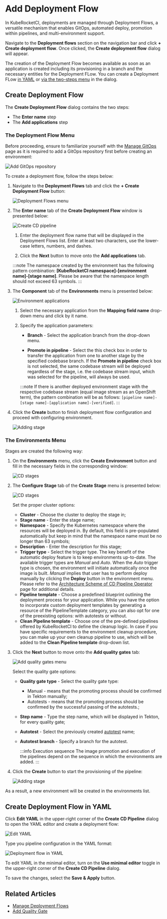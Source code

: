 # Add Deployment Flow

In KubeRocketCI, deployments are managed through Deployment Flows, a versatile mechanism that enables GitOps, automated deploy, promotion within pipelines, and multi-environment support.

Navigate to the **Deployment flows** section on the navigation bar and click **+ Create deployment flow**. Once clicked, the **Create deployment flow** dialog will appear.

The creation of the Deployment Flow becomes available as soon as an application is created including its provisioning
in a branch and the necessary entities for the Deployment FLow. You can create a Deployment FLow [in YAML](#create-deployment-flow-in-yaml) or [via the two-steps menu](#create-deployment-flow) in the dialog.

## Create Deployment Flow

The **Create Deployment Flow** dialog contains the two steps:

* The **Enter name** step
* The **Add applications** step

### The Deployment Flow Menu

Before proceeding, ensure to familiarize yourself with the [Manage GitOps](gitops.md) page as it is required to add a GitOps repository first before creating an environment:

  ![Add GitOps repository](../assets/user-guide/environments/add-gitops-repo.png "Add GitOps repository")

To create a deployment flow, follow the steps below:

1. Navigate to the **Deployment Flows** tab and click the **+ Create Deployment Flow** button:

    ![Deployment Flows menu](../assets/user-guide/environments/edp-portal-create-new-pipeline.png "Deployment Flows menu")

2. The **Enter name** tab of the **Create Deployment Flow** window is presented below:

    ![Create CD pipeline](../assets/user-guide/environments/edp-portal-pipeline-menu.png "Create CD pipeline")

    1. Enter the deployment flow name that will be displayed in the Deployment Flows list. Enter at least two characters, use the lower-case letters, numbers, and dashes.

    2. Click the **Next** button to move onto the **Add applications** tab.

    :::note
      The namespace created by the environment has the following pattern combination: **[KubeRocketCI namespace]-[environment name]-[stage name]**.
      Please be aware that the namespace length should not exceed 63 symbols.
    :::

3. The **Component** tab of the **Environments** menu is presented below:

    ![Environment applications](../assets/user-guide/environments/edp-portal-cd-pipeline-applications.png "Environment applications")

    1. Select the necessary application from the **Mapping field name** drop-down menu and click by it name.

    2. Specify the application parameters:

        * **Branch** - Select the application branch from the drop-down menu.

        * **Promote in pipeline** - Select the this check box in order to transfer the application from one to another stage
        by the specified codebase branch. If the **Promote in pipeline** check box is not selected,
        the same codebase stream will be deployed regardless of the stage, i.e. the codebase stream input,
        which was selected for the pipeline, will always be used.

        :::note
          If there is another deployed environment stage with the respective codebase stream (equal image stream as an OpenShift term), the pattern combination will be as follows: `[pipeline name]-[stage name]-[application name]-[verified]`.
        :::

4. Click the **Create** button to finish deployment flow configuration and proceed with configuring environment.

    ![Adding stage](../assets/user-guide/environments/edp-portal-environment-final.png "Adding stage")

### The Environments Menu

Stages are created the following way:

1. On the **Environments** menu, click the **Create Environment** button and fill in the necessary fields in the corresponding window:

    ![CD stages](../assets/user-guide/environments/edp-portal-cd-pipeline-add-stages.png "CD stages")

2. The **Configure Stage** tab of the **Create Stage** menu is presented below:

    ![CD stages](../assets/user-guide/environments/edp-portal-cd-pipeline-stages.png "CD stages")

    Set the proper cluster options:

      * **Cluster** - Choose the cluster to deploy the stage in;
      * **Stage name** - Enter the stage name;
      * **Namespace** - Specify the Kubernetes namespace where the resources will be deployed in. By default, this field is pre-populated automatically but keep in mind that the namespace name must be no longer than 63 symbols;
      * **Description** - Enter the description for this stage;
      * **Trigger type** - Select the trigger type. The key benefit of the automatic deploy feature is to keep environments up-to-date. The available trigger types are _Manual_ and _Auto_. When the _Auto_ trigger type is chosen, the environment will initiate automatically once the image is built. _Manual_ implies that user has to perform deploy manually by clicking the **Deploy** button in the environment menu. Please refer to the [Architecture Scheme of CD Pipeline Operator](https://github.com/epam/edp-cd-pipeline-operator/blob/master/docs/arch.md) page for additional details.
      * **Pipeline template** - Choose a predefined blueprint outlining the deployment process for your application. While you have the option to incorporate custom deployment templates by generating a resource of the PipelineTemplate category, you can also opt for one of the preexisting options: with autotests or without.
      * **Clean Pipeline template** - Choose one of the pre-defined pipelines offered by KubeRocketCI to define the cleanup logic. In case if you have specific requirements to the environment cleanup procedure, you can make up your own cleanup pipeline to use, which will be added to the **Clean Pipeline template** drop-down list.

3. Click the **Next** button to move onto the **Add quality gates** tab:

    ![Add quality gates menu](../assets/user-guide/environments/edp-portal-cd-adding-stage1.png "Add quality gates menu")

    Select the quality gate options:
      * **Quality gate type** - Select the quality gate type:
        * Manual - means that the promoting process should be confirmed in Tekton manually;
        * Autotests - means that the promoting process should be confirmed by the successful passing of the autotests.;
      * **Step name** - Type the step name, which will be displayed in Tekton, for every quality gate;
      * **Autotest** - Select the previously created [autotest](add-autotest.md) name;
      * **Autotest branch** - Specify a branch for the autotest.

        :::info Execution sequence
          The image promotion and execution of the pipelines depend on the sequence in which the environments are added.
        :::

4. Click the **Create** button to start the provisioning of the pipeline:

    ![Adding stage](../assets/user-guide/environments/edp-portal-stage-final.png "Adding stage")

As a result, a new environment will be created in the environments list.

## Create Deployment Flow in YAML

Click **Edit YAML** in the upper-right corner of the **Create CD Pipeline** dialog to open the YAML editor and create a deployment flow:

  ![Edit YAML](../assets/user-guide/environments/deployment-flow-edit-yaml.png "Edit YAML")

Type you pipeline configuration in the YAML format:

  ![Deployment flow in YAML](../assets/user-guide/environments/edp-portal-yaml-editor.png "Deployment flow in YAML")

To edit YAML in the minimal editor, turn on the **Use minimal editor** toggle in the upper-right corner of the **Create CD Pipeline** dialog.

To save the changes, select the **Save & Apply** button.

## Related Articles

* [Manage Deployment Flows](../user-guide/manage-environments.md)
* [Add Quality Gate](../user-guide/add-quality-gate.md)
